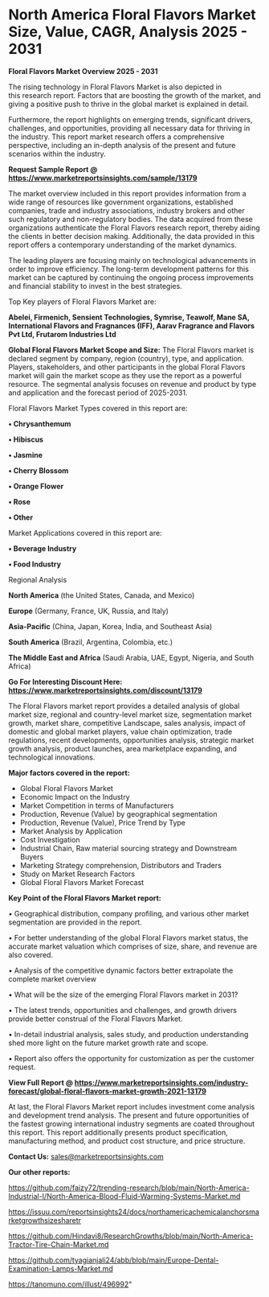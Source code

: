 # North America Floral Flavors Market Size, Value, CAGR, Analysis 2025 - 2031

<Strong> Floral Flavors Market Overview 2025 - 2031</strong>

The rising technology in Floral Flavors Market is also depicted in this research report. Factors that are boosting the growth of the market, and giving a positive push to thrive in the global market is explained in detail.

Furthermore, the report highlights on emerging trends, significant drivers, challenges, and opportunities, providing all necessary data for thriving in the industry. This report market research offers a comprehensive perspective, including an in-depth analysis of the present and future scenarios within the industry.

<strong>Request Sample Report @ <a href=https://www.marketreportsinsights.com/sample/13179>https://www.marketreportsinsights.com/sample/13179</a></strong>

The market overview included in this report provides information from a wide range of resources like government organizations, established companies, trade and industry associations, industry brokers and other such regulatory and non-regulatory bodies. The data acquired from these organizations authenticate the Floral Flavors research report, thereby aiding the clients in better decision making. Additionally, the data provided in this report offers a contemporary understanding of the market dynamics.

The leading players are focusing mainly on technological advancements in order to improve efficiency. The long-term development patterns for this market can be captured by continuing the ongoing process improvements and financial stability to invest in the best strategies.

Top Key players of Floral Flavors Market are:

<strong>Abelei, Firmenich, Sensient Technologies, Symrise, Teawolf, Mane SA, International Flavors and Fragnances (IFF), Aarav Fragrance and Flavors Pvt Ltd, Frutarom Industries Ltd</strong>

<strong><b>Global Floral Flavors Market Scope and Size:</b></strong>
The Floral Flavors market is declared segment by company, region (country), type, and application. Players, stakeholders, and other participants in the global Floral Flavors market will gain the market scope as they use the report as a powerful resource. The segmental analysis focuses on revenue and product by type and application and the forecast period of 2025-2031.

Floral Flavors Market Types covered in this report are:

<strong>• Chrysanthemum

• Hibiscus

• Jasmine

• Cherry Blossom

• Orange Flower

• Rose

• Other</strong>

Market Applications covered in this report are:

<strong>• Beverage Industry

• Food Industry</strong> 

Regional Analysis

<strong>North America</strong> (the United States, Canada, and Mexico)

<strong>Europe</strong> (Germany, France, UK, Russia, and Italy)

<strong>Asia-Pacific</strong> (China, Japan, Korea, India, and Southeast Asia)

<strong>South America</strong> (Brazil, Argentina, Colombia, etc.)

<strong>The Middle East and Africa</strong> (Saudi Arabia, UAE, Egypt, Nigeria, and South Africa)

<strong>Go For Interesting Discount Here: <a href=https://www.marketreportsinsights.com/discount/13179>https://www.marketreportsinsights.com/discount/13179</a></strong>

The Floral Flavors market report provides a detailed analysis of global market size, regional and country-level market size, segmentation market growth, market share, competitive Landscape, sales analysis, impact of domestic and global market players, value chain optimization, trade regulations, recent developments, opportunities analysis, strategic market growth analysis, product launches, area marketplace expanding, and technological innovations.

<strong><b>Major factors covered in the report:</b></strong>
<ul>
  <li>Global Floral Flavors Market </li>
  <li>Economic Impact on the Industry</li>
  <li>Market Competition in terms of Manufacturers</li>
  <li>Production, Revenue (Value) by geographical segmentation</li>
  <li>Production, Revenue (Value), Price Trend by Type</li>
  <li>Market Analysis by Application</li>
  <li>Cost Investigation</li>
  <li>Industrial Chain, Raw material sourcing strategy and Downstream Buyers</li>
  <li>Marketing Strategy comprehension, Distributors and Traders</li>
  <li>Study on Market Research Factors</li>
  <li>Global Floral Flavors Market Forecast</li>
</ul>

<strong><b>Key Point of the Floral Flavors Market report:</b></strong>

• Geographical distribution, company profiling, and various other market segmentation are provided in the report.

• For better understanding of the global Floral Flavors market status, the accurate market valuation which comprises of size, share, and revenue are also covered.

• Analysis of the competitive dynamic factors better extrapolate the complete market overview

• What will be the size of the emerging Floral Flavors market in 2031?

• The latest trends, opportunities and challenges, and growth drivers provide better construal of the Floral Flavors Market.

• In-detail industrial analysis, sales study, and production understanding shed more light on the future market growth rate and scope.

• Report also offers the opportunity for customization as per the customer request.

<strong><b>View Full Report @ <a href=https://www.marketreportsinsights.com/industry-forecast/global-floral-flavors-market-growth-2021-13179>https://www.marketreportsinsights.com/industry-forecast/global-floral-flavors-market-growth-2021-13179</a></b></strong>


At last, the Floral Flavors Market report includes investment come analysis and development trend analysis. The present and future opportunities of the fastest growing international industry segments are coated throughout this report. This report additionally presents product specification, manufacturing method, and product cost structure, and price structure.

<strong>Contact Us:</strong>
sales@marketreportsinsights.com

<strong>Our other reports:</strong>

<a href=https://github.com/faizy72/trending-research/blob/main/North-America-Industrial-I/North-America-Blood-Fluid-Warming-Systems-Market.md>https://github.com/faizy72/trending-research/blob/main/North-America-Industrial-I/North-America-Blood-Fluid-Warming-Systems-Market.md</a>

<a href=https://issuu.com/reportsinsights24/docs/northamericachemicalanchorsmarketgrowthsizesharetr>https://issuu.com/reportsinsights24/docs/northamericachemicalanchorsmarketgrowthsizesharetr</a>

<a href=https://github.com/Hindavi8/ResearchGrowths/blob/main/North-America-Tractor-Tire-Chain-Market.md>https://github.com/Hindavi8/ResearchGrowths/blob/main/North-America-Tractor-Tire-Chain-Market.md</a>

<a href=https://github.com/tyagianjali24/abb/blob/main/Europe-Dental-Examination-Lamps-Market.md>https://github.com/tyagianjali24/abb/blob/main/Europe-Dental-Examination-Lamps-Market.md</a>

<a href=https://tanomuno.com/illust/496992>https://tanomuno.com/illust/496992</a>"
